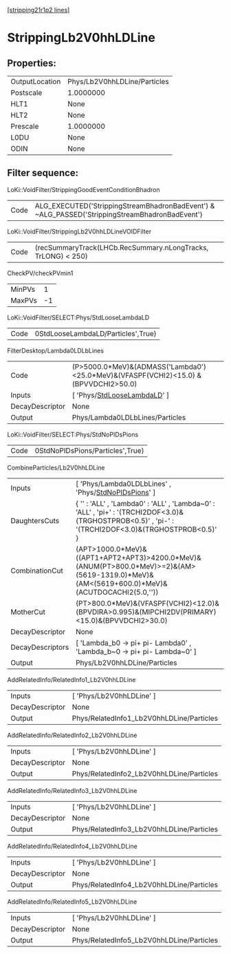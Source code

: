 [[stripping21r1p2 lines]](./stripping21r1p2-index)

# StrippingLb2V0hhLDLine

## Properties:

|                |                              |
|----------------|------------------------------|
| OutputLocation | Phys/Lb2V0hhLDLine/Particles |
| Postscale      | 1.0000000                    |
| HLT1           | None                         |
| HLT2           | None                         |
| Prescale       | 1.0000000                    |
| L0DU           | None                         |
| ODIN           | None                         |

## Filter sequence:

LoKi::VoidFilter/StrippingGoodEventConditionBhadron

|      |                                                                                                |
|------|------------------------------------------------------------------------------------------------|
| Code | ALG_EXECUTED('StrippingStreamBhadronBadEvent') & ~ALG_PASSED('StrippingStreamBhadronBadEvent') |

LoKi::VoidFilter/StrippingLb2V0hhLDLineVOIDFilter

|      |                                                               |
|------|---------------------------------------------------------------|
| Code | (recSummaryTrack(LHCb.RecSummary.nLongTracks, TrLONG) \< 250) |

CheckPV/checkPVmin1

|        |     |
|--------|-----|
| MinPVs | 1   |
| MaxPVs | -1  |

LoKi::VoidFilter/SELECT:Phys/StdLooseLambdaLD

|      |                                    |
|------|------------------------------------|
| Code | 0StdLooseLambdaLD/Particles',True) |

FilterDesktop/Lambda0LDLbLines

|                 |                                                                                          |
|-----------------|------------------------------------------------------------------------------------------|
| Code            | (P\>5000.0\*MeV)&(ADMASS('Lambda0')\<25.0\*MeV)&(VFASPF(VCHI2)\<15.0) &(BPVVDCHI2\>50.0) |
| Inputs          | [ 'Phys/[StdLooseLambdaLD](./stripping21r1p2-commonparticles-stdlooselambdald)' ]      |
| DecayDescriptor | None                                                                                     |
| Output          | Phys/Lambda0LDLbLines/Particles                                                          |

LoKi::VoidFilter/SELECT:Phys/StdNoPIDsPions

|      |                                  |
|------|----------------------------------|
| Code | 0StdNoPIDsPions/Particles',True) |

CombineParticles/Lb2V0hhLDLine

|                  |                                                                                                                                                         |
|------------------|---------------------------------------------------------------------------------------------------------------------------------------------------------|
| Inputs           | [ 'Phys/Lambda0LDLbLines' , 'Phys/[StdNoPIDsPions](./stripping21r1p2-commonparticles-stdnopidspions)' ]                                               |
| DaughtersCuts    | { '' : 'ALL' , 'Lambda0' : 'ALL' , 'Lambda~0' : 'ALL' , 'pi+' : '(TRCHI2DOF\<3.0)&(TRGHOSTPROB\<0.5)' , 'pi-' : '(TRCHI2DOF\<3.0)&(TRGHOSTPROB\<0.5)' } |
| CombinationCut   | (APT\>1000.0\*MeV)&((APT1+APT2+APT3)\>4200.0\*MeV)&(ANUM(PT\>800.0\*MeV)\>=2)&(AM\>(5619-1319.0)\*MeV)&(AM\<(5619+600.0)\*MeV)&(ACUTDOCACHI2(5.0,''))   |
| MotherCut        | (PT\>800.0\*MeV)&(VFASPF(VCHI2)\<12.0)&(BPVDIRA\>0.995)&(MIPCHI2DV(PRIMARY)\<15.0)&(BPVVDCHI2\>30.0)                                                    |
| DecayDescriptor  | None                                                                                                                                                    |
| DecayDescriptors | [ 'Lambda_b0 -\> pi+ pi- Lambda0' , 'Lambda_b~0 -\> pi+ pi- Lambda~0' ]                                                                               |
| Output           | Phys/Lb2V0hhLDLine/Particles                                                                                                                            |

AddRelatedInfo/RelatedInfo1_Lb2V0hhLDLine

|                 |                                           |
|-----------------|-------------------------------------------|
| Inputs          | [ 'Phys/Lb2V0hhLDLine' ]                |
| DecayDescriptor | None                                      |
| Output          | Phys/RelatedInfo1_Lb2V0hhLDLine/Particles |

AddRelatedInfo/RelatedInfo2_Lb2V0hhLDLine

|                 |                                           |
|-----------------|-------------------------------------------|
| Inputs          | [ 'Phys/Lb2V0hhLDLine' ]                |
| DecayDescriptor | None                                      |
| Output          | Phys/RelatedInfo2_Lb2V0hhLDLine/Particles |

AddRelatedInfo/RelatedInfo3_Lb2V0hhLDLine

|                 |                                           |
|-----------------|-------------------------------------------|
| Inputs          | [ 'Phys/Lb2V0hhLDLine' ]                |
| DecayDescriptor | None                                      |
| Output          | Phys/RelatedInfo3_Lb2V0hhLDLine/Particles |

AddRelatedInfo/RelatedInfo4_Lb2V0hhLDLine

|                 |                                           |
|-----------------|-------------------------------------------|
| Inputs          | [ 'Phys/Lb2V0hhLDLine' ]                |
| DecayDescriptor | None                                      |
| Output          | Phys/RelatedInfo4_Lb2V0hhLDLine/Particles |

AddRelatedInfo/RelatedInfo5_Lb2V0hhLDLine

|                 |                                           |
|-----------------|-------------------------------------------|
| Inputs          | [ 'Phys/Lb2V0hhLDLine' ]                |
| DecayDescriptor | None                                      |
| Output          | Phys/RelatedInfo5_Lb2V0hhLDLine/Particles |
